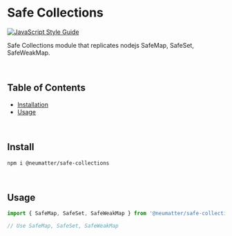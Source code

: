 
# Safe Collections
[![JavaScript Style Guide](https://cdn.rawgit.com/standard/standard/master/badge.svg)](https://github.com/standard/standard)

Safe Collections module that replicates nodejs SafeMap, SafeSet, SafeWeakMap.

<br />

## Table of Contents
- [ Installation ](#install)
- [ Usage ](#usage)

<br />

<a name="install"></a>
## Install

```console
npm i @neumatter/safe-collections 
```

<br />

<a name="usage"></a>
## Usage

```js
import { SafeMap, SafeSet, SafeWeakMap } from '@neumatter/safe-collections'

// Use SafeMap, SafeSet, SafeWeakMap
```
